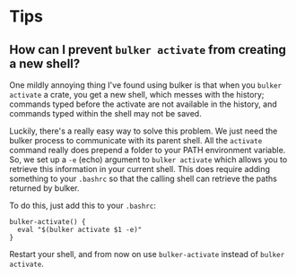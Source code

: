 # Tips

## How can I prevent `bulker activate` from creating a new shell?

One mildly annoying thing I've found using bulker is that when you `bulker activate` a crate, you get a new shell, which messes with the history; commands typed before the activate are not available in the history, and commands typed within the shell may not be saved. 

Luckily, there's a really easy way to solve this problem. We just need the bulker process to communicate with its parent shell. All the `activate` command really does prepend a folder to your PATH environment variable. So, we set up a `-e` (echo) argument to `bulker activate` which allows you to retrieve this information in your current shell. This does require adding something to your `.bashrc` so that the calling shell can retrieve the paths returned by bulker.

To do this, just add this to your `.bashrc`:

```shell
bulker-activate() {
  eval "$(bulker activate $1 -e)"
}

```

Restart your shell, and from now on use `bulker-activate` instead of `bulker activate`.